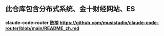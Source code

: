 ## 此仓库包含分布式系统、金十财经网站、ES


#### claude-code-router 链接 https://github.com/musistudio/claude-code-router/blob/main/README_zh.md
